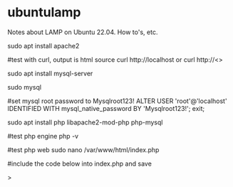 # ubuntulamp
Notes about LAMP on Ubuntu 22.04. How to's, etc.


sudo apt install apache2

#test with curl, output is html source
curl http://localhost or curl http://<<machine-ip-address>>

sudo apt install mysql-server

sudo mysql 


#set mysql root password to Mysqlroot123!
ALTER USER 'root'@'localhost' IDENTIFIED WITH mysql_native_password BY 'Mysqlroot123!';
exit;

sudo apt install php libapache2-mod-php php-mysql

#test php engine
php -v

#test php web
sudo nano /var/www/html/index.php

#include the code below into index.php and save
<?php
phpinfo();

#configure apache index.* precedence. insert index.php after DirectoryIndex
sudo nano /etc/apache2/mods-enabled/dir.conf

#test with curl, output is php info page
curl http://localhost or curl http://<<machine-ip-address>>
